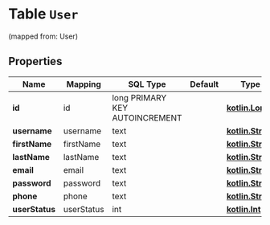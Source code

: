 
# Table `User`
(mapped from: User)

## Properties
Name | Mapping | SQL Type | Default | Type | Description | Notes
---- | ------- | -------- | ------- | ---- | ----------- | -----
**id** | id | long PRIMARY KEY AUTOINCREMENT |  | [**kotlin.Long**](kotlin.Long.md) |  |  [optional]
**username** | username | text |  | [**kotlin.String**](kotlin.String.md) |  |  [optional]
**firstName** | firstName | text |  | [**kotlin.String**](kotlin.String.md) |  |  [optional]
**lastName** | lastName | text |  | [**kotlin.String**](kotlin.String.md) |  |  [optional]
**email** | email | text |  | [**kotlin.String**](kotlin.String.md) |  |  [optional]
**password** | password | text |  | [**kotlin.String**](kotlin.String.md) |  |  [optional]
**phone** | phone | text |  | [**kotlin.String**](kotlin.String.md) |  |  [optional]
**userStatus** | userStatus | int |  | [**kotlin.Int**](kotlin.Int.md) | User Status |  [optional]










